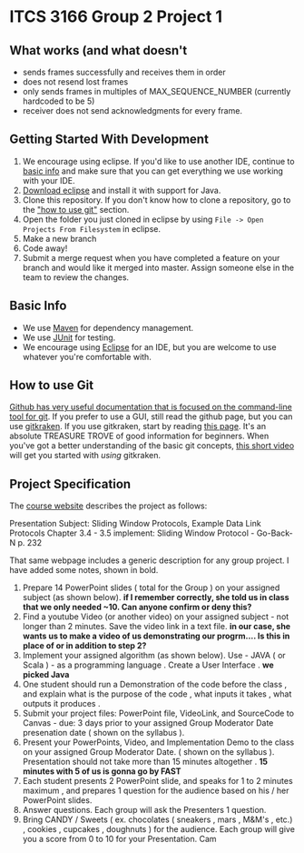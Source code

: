 # ITCS 3166 Group 2 Project 1
## What works (and what doesn't
 * sends frames successfully and receives them in order
 * does not resend lost frames
 * only sends frames in multiples of MAX_SEQUENCE_NUMBER (currently hardcoded
   to be 5)
 * receiver does not send acknowledgments for every frame.

## Getting Started With Development
 1. We encourage using eclipse. If you'd like to use another IDE, continue to
    [basic info](##basic-info) and make sure that you can get everything we use
    working with your IDE.
 1. [Download eclipse](https://www.eclipse.org/downloads/) and install it with
    support for Java.
 1. Clone this repository. If you don't know how to clone a repository, go to
    the ["how to use git"](##how-to-use-git) section.
 1. Open the folder you just cloned in eclipse by using `File -> Open Projects
    From Filesystem` in eclipse.
 1. Make a new branch
 1. Code away!
 1. Submit a merge request when you have completed a feature on your branch and
    would like it merged into master. Assign someone else in the team to review
    the changes.

## Basic Info
 * We use [Maven](https://maven.apache.org/what-is-maven.html) for dependency
   management.
 * We use [JUnit](https://junit.org/junit5/) for testing.
 * We encourage using [Eclipse](https://www.eclipse.org) for an IDE, but you
   are welcome to use whatever you're comfortable with.

## How to use Git
[Github has very useful documentation that is focused on the command-line tool
for git](https://guides.github.com/introduction/git-handbook/). If you prefer
to use a GUI, still read the github page, but you can use
[gitkraken](https://www.gitkraken.com/). If you use gitkraken, start by reading
[this page](https://support.gitkraken.com/start-here/guide). It's an absolute
TREASURE TROVE of good information for beginners. When you've got a better
understanding of the basic git concepts, [this short
video](https://www.youtube.com/watch?v=Lb4yvfrX_7I&list=PLe6EXFvnTV7-_41SpakZoTIYCgX4aMTdU)
will get you started with *using* gitkraken.

## Project Specification
The [course
website](https://webpages.uncc.edu/aatzache/ITCS3166/Project/GroupProjectAssignments1_to_9.txt)
describes the project as follows:

Presentation Subject: Sliding Window Protocols, Example Data Link Protocols
Chapter 3.4 - 3.5
implement:  Sliding Window Protocol - Go-Back-N p. 232

That same webpage includes a generic description for any group project. I have
added some notes, shown in bold.
1. Prepare 14 PowerPoint slides ( total for the Group ) on your assigned
subject (as shown below). **if I remember correctly, she told us in class that
we only needed ~10. Can anyone confirm or deny this?**
2. Find a youtube Video (or another video) on your assigned subject - not
longer than 2 minutes. Save the video link in a text file. **in our case, she
wants us to make a video of us demonstrating our progrm.... Is this in place of
or in addition to step 2?**
3. Implement your assigned algorithm (as shown below). Use - JAVA ( or
Scala ) - as a programming language . Create a User Interface . **we picked
Java**
4. One student should run a Demonstration of the code before the class
, and explain what is the purpose of the code , what inputs it
takes , what outputs it produces . 
5. Submit your project files: PowerPoint file, VideoLink, and
SourceCode to Canvas - due: 3 days prior to your assigned Group
Moderator Date presenation date ( shown on the syllabus ).
6. Present your PowerPoints, Video, and Implementation Demo to
the class on your assigned Group Moderator Date. ( shown on
the syllabus ). Presentation should not take more than 15
minutes altogether . **15 minutes with 5 of us is gonna go by FAST**
7. Each student presents 2 PowerPoint slide, and speaks for 1
to 2 minutes maximum , and prepares 1 question for the
audience based on his / her PowerPoint slides.
8. Answer questions. Each group will ask the Presenters 1
question. 
9. Bring CANDY / Sweets ( ex. chocolates ( sneakers ,
mars , M&M's , etc.) , cookies , cupcakes ,
doughnuts ) for the audience. Each group will give
you a score from 0 to 10 for your Presentation.
Cam
